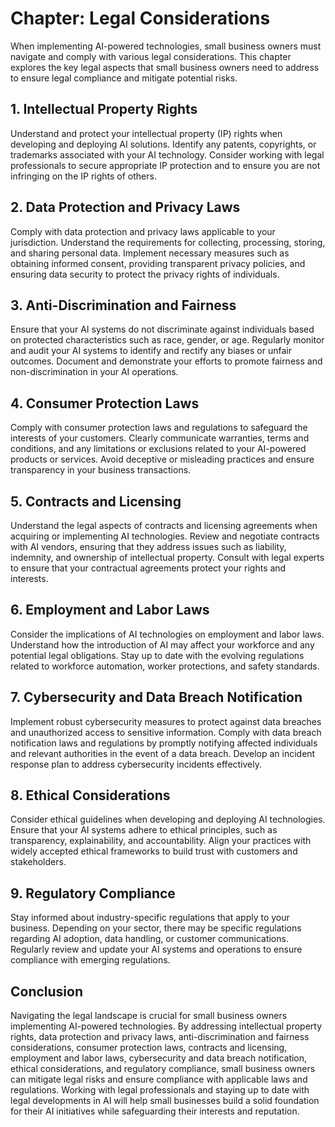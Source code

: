 Chapter: Legal Considerations
=============================

When implementing AI-powered technologies, small business owners must navigate and comply with various legal considerations. This chapter explores the key legal aspects that small business owners need to address to ensure legal compliance and mitigate potential risks.

**1. Intellectual Property Rights**
-----------------------------------

Understand and protect your intellectual property (IP) rights when developing and deploying AI solutions. Identify any patents, copyrights, or trademarks associated with your AI technology. Consider working with legal professionals to secure appropriate IP protection and to ensure you are not infringing on the IP rights of others.

**2. Data Protection and Privacy Laws**
---------------------------------------

Comply with data protection and privacy laws applicable to your jurisdiction. Understand the requirements for collecting, processing, storing, and sharing personal data. Implement necessary measures such as obtaining informed consent, providing transparent privacy policies, and ensuring data security to protect the privacy rights of individuals.

**3. Anti-Discrimination and Fairness**
---------------------------------------

Ensure that your AI systems do not discriminate against individuals based on protected characteristics such as race, gender, or age. Regularly monitor and audit your AI systems to identify and rectify any biases or unfair outcomes. Document and demonstrate your efforts to promote fairness and non-discrimination in your AI operations.

**4. Consumer Protection Laws**
-------------------------------

Comply with consumer protection laws and regulations to safeguard the interests of your customers. Clearly communicate warranties, terms and conditions, and any limitations or exclusions related to your AI-powered products or services. Avoid deceptive or misleading practices and ensure transparency in your business transactions.

**5. Contracts and Licensing**
------------------------------

Understand the legal aspects of contracts and licensing agreements when acquiring or implementing AI technologies. Review and negotiate contracts with AI vendors, ensuring that they address issues such as liability, indemnity, and ownership of intellectual property. Consult with legal experts to ensure that your contractual agreements protect your rights and interests.

**6. Employment and Labor Laws**
--------------------------------

Consider the implications of AI technologies on employment and labor laws. Understand how the introduction of AI may affect your workforce and any potential legal obligations. Stay up to date with the evolving regulations related to workforce automation, worker protections, and safety standards.

**7. Cybersecurity and Data Breach Notification**
-------------------------------------------------

Implement robust cybersecurity measures to protect against data breaches and unauthorized access to sensitive information. Comply with data breach notification laws and regulations by promptly notifying affected individuals and relevant authorities in the event of a data breach. Develop an incident response plan to address cybersecurity incidents effectively.

**8. Ethical Considerations**
-----------------------------

Consider ethical guidelines when developing and deploying AI technologies. Ensure that your AI systems adhere to ethical principles, such as transparency, explainability, and accountability. Align your practices with widely accepted ethical frameworks to build trust with customers and stakeholders.

**9. Regulatory Compliance**
----------------------------

Stay informed about industry-specific regulations that apply to your business. Depending on your sector, there may be specific regulations regarding AI adoption, data handling, or customer communications. Regularly review and update your AI systems and operations to ensure compliance with emerging regulations.

**Conclusion**
--------------

Navigating the legal landscape is crucial for small business owners implementing AI-powered technologies. By addressing intellectual property rights, data protection and privacy laws, anti-discrimination and fairness considerations, consumer protection laws, contracts and licensing, employment and labor laws, cybersecurity and data breach notification, ethical considerations, and regulatory compliance, small business owners can mitigate legal risks and ensure compliance with applicable laws and regulations. Working with legal professionals and staying up to date with legal developments in AI will help small businesses build a solid foundation for their AI initiatives while safeguarding their interests and reputation.
